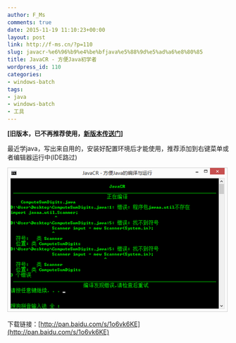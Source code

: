 ```yaml
---
author: F_Ms
comments: true
date: 2015-11-19 11:10:23+00:00
layout: post
link: http://f-ms.cn/?p=110
slug: javacr-%e6%96%b9%e4%be%bfjava%e5%88%9d%e5%ad%a6%e8%80%85
title: JavaCR - 方便Java初学者
wordpress_id: 110
categories:
- windows-batch
tags:
- java
- windows-batch
- 工具
---
```


**[旧版本，已不再推荐使用，[新版本传送门](http://f-ms.cn/?p=282)]**

最近学java，写出来自用的，安装好配置环境后才能使用，推荐添加到右键菜单或者编辑器运行中(IDE路过)

![javacr](/img/post/wp/2015/11/javacr.png)

下载链接：[http://pan.baidu.com/s/1o6vk6KE](http://pan.baidu.com/s/1o6vk6KE)
